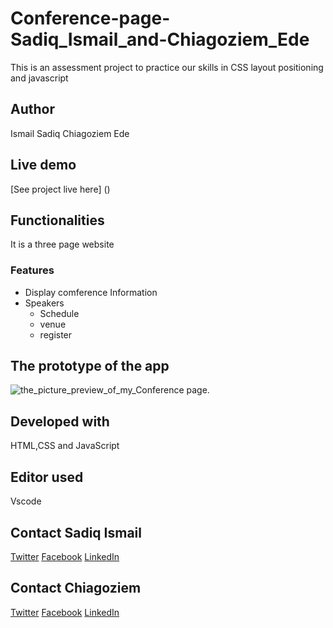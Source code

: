 # Conference-page-Sadiq_Ismail_and-Chiagoziem_Ede
This is an assessment project to practice our skills in CSS layout positioning and javascript


## Author 
Ismail Sadiq
Chiagoziem Ede
## Live demo
[See project live here] ()

## Functionalities
It is a three page website

### Features

* Display comference Information
* Speakers
  * Schedule 
  * venue
  * register

## The prototype of the app
![the_picture_preview_of_my_Conference page.](cal.png "This is the Conference page prototype.")

## Developed with
HTML,CSS and JavaScript
## Editor used
Vscode
## Contact Sadiq Ismail
[Twitter](https://twitter.com/sadeeq_ismaela)
[Facebook](https://www.facebook.com/abubakarsadiq.ismail.10/)
[LinkedIn](https://www.linkedin.com/in/sadiq-ismail-95a525183/?lipi=urn%3Ali%3Apage%3Ad_flagship3_feed%3Baf9%2BNdbrSDGsz5WK0HeMzg%3D%3D)
## Contact Chiagoziem
[Twitter](https://twitter.com/elotachukwu)
[Facebook](https://web.facebook.com/chiagoziem.ede/)
[LinkedIn](https://www.linkedin.com/in/chiagoziem-ede-5152a4175/)
